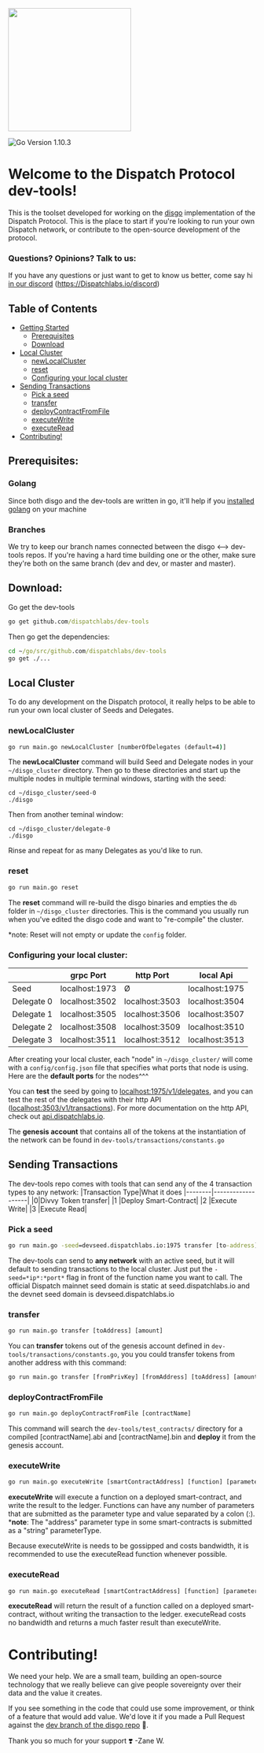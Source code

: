 <img src="https://www.dispatchlabs.io/wp-content/uploads/2018/12/Dispatch_Logo.png" width="250">
 
![Go Version 1.10.3](http://b.repl.ca/v1/Go_Version-1.10.3-brightgreen.png)

# Welcome to the Dispatch Protocol dev-tools!

This is the toolset developed for working on the [disgo](https://github.com/dispatchlabs/disgo) implementation of the Dispatch Protocol. This is the place to start if you're looking to run your own Dispatch network, or contribute to the open-source development of the protocol.

### Questions? Opinions? Talk to us:
If you have any questions or just want to get to know us better, come say hi [in our discord](https://Dispatchlabs.io/discord) (https://Dispatchlabs.io/discord)


## Table of Contents
 * [Getting Started](#prerequisites)
    + [Prerequisites](#prerequisites)
    + [Download](#download)
  * [Local Cluster](#local-cluster)
      + [newLocalCluster](#newlocalcluster)
      + [reset](#reset)
      + [Configuring your local cluster](#configuring-your-local-cluster)
  * [Sending Transactions](#sending-transactions)
    + [Pick a seed](#pick-a-seed)
    + [transfer](#transfer)
    + [deployContractFromFile](#deploycontractfromfile)
    + [executeWrite](#executewrite)
    + [executeRead](#executeread)
  * [Contributing!](#contributing)


## Prerequisites:

### Golang

Since both disgo and the dev-tools are written in go, it'll help if you [installed golang](https://golang.org/doc/install#install) on your machine

### Branches

We try to keep our branch names connected between the disgo <--> dev-tools repos. If you're having a hard time building one or the other, make sure they're both on the same branch (dev and dev, or master and master).

## Download:
Go get the dev-tools
```bat
go get github.com/dispatchlabs/dev-tools
```
Then go get the dependencies:
```bat
cd ~/go/src/github.com/dispatchlabs/dev-tools
go get ./...
```

## Local Cluster

To do any development on the Dispatch protocol, it really helps to be able to run your own local cluster of Seeds and Delegates. 

### newLocalCluster
```bat
go run main.go newLocalCluster [numberOfDelegates (default=4)]
```
The **newLocalCluster** command will build Seed and Delegate nodes in your `~/disgo_cluster` directory. Then go to these directories and start up the multiple nodes in multiple terminal windows, starting with the seed:
```
cd ~/disgo_cluster/seed-0
./disgo
```
Then from another teminal window:
```
cd ~/disgo_cluster/delegate-0
./disgo
```
Rinse and repeat for as many Delegates as you'd like to run. 

### reset
```bat
go run main.go reset
```

The **reset** command will re-build the disgo binaries and empties the `db` folder in `~/disgo_cluster` directories. This is the command you usually run when you've edited the disgo code and want to "re-compile" the cluster. 

*note: Reset will not empty or update the `config` folder.

### Configuring your local cluster:
|        |grpc Port          |http Port        |local Api         |
|--------|-------------------|-----------------|------------------|
|Seed	      |localhost:1973    |  Ø  | localhost:1975
|Delegate 0   |localhost:3502  |localhost:3503     | localhost:3504|
|Delegate 1   |localhost:3505  |localhost:3506     | localhost:3507|
|Delegate 2   |localhost:3508  |localhost:3509     | localhost:3510|
|Delegate 3   |localhost:3511  |localhost:3512     | localhost:3513|

After creating your local cluster, each "node" in `~/disgo_cluster/` will come with a `config/config.json` file that specifies what ports that node is using. Here are the **default ports** for the nodes^^^ 

You can **test** the seed by going to [localhost:1975/v1/delegates](localhost:1975/v1/delegates), and you can test the rest of the delegates with their http API ([localhost:3503/v1/transactions](localhost:3503/v1/transactions)). For more documentation on the http API, check out [api.dispatchlabs.io](api.dispatchlabs.io).

The **genesis account** that contains all of the tokens at the instantiation of the network can be found in `dev-tools/transactions/constants.go`

## Sending Transactions

The dev-tools repo comes with tools that can send any of the 4 transaction types to any network: 
|Transaction  Type|What it does
|--------|-------------------|
|0|Divvy Token transfer|
|1 |Deploy Smart-Contract|
|2 |Execute Write|
|3 |Execute Read|

### Pick a seed
```bat
go run main.go -seed=devseed.dispatchlabs.io:1975 transfer [to-address] [amount]
```
The dev-tools can send to **any network** with an active seed, but it will default to sending transactions to the local cluster. Just put the `-seed=*ip*:*port*` flag in front of the function name you want to call. The official Dispatch mainnet seed domain is static at seed.dispatchlabs.io and the devnet seed domain is devseed.dispatchlabs.io 

### transfer
```bat
go run main.go transfer [toAddress] [amount]
```
You can **transfer** tokens out of the genesis account defined in `dev-tools/transactions/constants.go`, you you could transfer tokens from another address with this command:
```bat
go run main.go transfer [fromPrivKey] [fromAddress] [toAddress] [amount]
```

### deployContractFromFile
```bat
go run main.go deployContractFromFile [contractName]
```
This command will search the `dev-tools/test_contracts/` directory for a compiled [contractName].abi and [contractName].bin  and  **deploy** it from the genesis account.

### executeWrite
```bat
go run main.go executeWrite [smartContractAddress] [function] [parameter0Type]:[parameter0Value] [parameter1Type]:[parameter1Value]...
```
**executeWrite** will execute a function on a deployed smart-contract, and write the result to the ledger. Functions can have any number of parameters that are submitted as the parameter type and value separated by a colon (:). ***note**: The "address" parameter type in some smart-contracts is submitted as a "string" parameterType.

Because executeWrite is needs to be gossipped and costs bandwidth, it is recommended to use the executeRead function whenever possible.

### executeRead
```bat
go run main.go executeRead [smartContractAddress] [function] [parameter0Type]:[parameter0Value] [parameter1Type]:[parameter1Value]...
```
**executeRead** will return the result of a function called on a deployed smart-contract, without writing the transaction to the ledger. executeRead costs no bandwidth and returns a much faster result than executeWrite.

# Contributing!

We need your help. We are a small team, building an open-source technology that we really believe can give people sovereignty over their data and the value it creates. 

If you see something in the code that could use some improvement, or think of a feature that would add value. We'd love it if you made a Pull Request against the [dev branch of the disgo repo](https://github.com/dispatchlabs/disgo/tree/dev) 🙏.

Thank you so much for your support ❣️
-Zane W.

